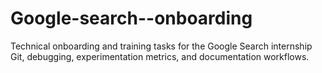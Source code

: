 # Google-search--onboarding
Technical onboarding and training tasks for the Google Search internship  Git, debugging, experimentation metrics, and documentation workflows.
